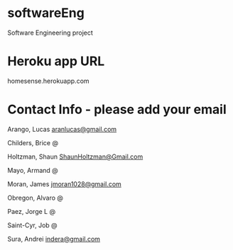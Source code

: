 softwareEng
===========

Software Engineering project


Heroku app URL
============
homesense.herokuapp.com

Contact Info - please add your email
============

Arango, Lucas     aranlucas@gmail.com

Childers, Brice   @

Holtzman, Shaun   ShaunHoltzman@Gmail.com

Mayo, Armand      @

Moran, James      jmoran1028@gmail.com

Obregon, Alvaro   @

Paez, Jorge L     @

Saint-Cyr, Job    @

Sura, Andrei      indera@gmail.com


